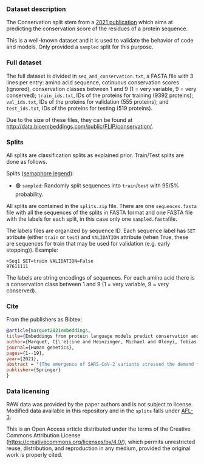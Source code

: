 ### Dataset description

The Conservation split stem from a [2021 publication](https://link.springer.com/article/10.1007/s00439-021-02411-y) which aims at predicting the conservation score of the residues of a protein sequence.

This is a well-known dataset and it is used to validate the behavior of code and models. Only provided a `sampled` split for this purpose.

### Full dataset

The full dataset is divided in `seq_and_conservation.txt`, a FASTA file with 3 lines per entry: amino acid sequence, cotinuous conservation scores (ignored), conservation classes between 1 and 9 (1 = very variable, 9 = very conserved); `train_ids.txt`, IDs of the proteins for training (9392 proteins); `val_ids.txt`, IDs of the proteins for validation (555 proteins); and `test_ids.txt`, IDs of the proteins for testing (519 proteins).

Due to the size of these files, they can be found at http://data.bioembeddings.com/public/FLIP/conservation/.

### Splits

All splits are classification splits as explained prior. Train/Test splits are done as follows.

Splits ([semaphore legend](../../README.md#split-semaphore)):
- 🟢 `sampled`: Randomly split sequences into `train`/`test` with 95/5% probability.

All splits are contained in the `splits.zip` file. There are one `sequences.fasta` file with all the sequences of the splits in FASTA format and one FASTA file with the labels for each split, in this case only one `sampled.fasta`file.

The labels files are organized by sequence ID. Each sequence label has `SET` atribute (either `train` or `test`) and `VALIDATION` attribute (when True, these are sequences for train that may be used for validation (e.g. early stopping)). Example:
```
>Seq1 SET=train VALIDATION=False
97611111
```

The labels are string encodings of sequences.  For each amino acid there is a conservation class between 1 and 9 (1 = very variable, 9 = very conserved).

### Cite
From the publishers as Bibtex:
```bibtex
@article{marquet2021embeddings,
title={Embeddings from protein language models predict conservation and variant effects},
author={Marquet, C{\'e}line and Heinzinger, Michael and Olenyi, Tobias and Dallago, Christian and Erckert, Kyra and Bernhofer, Michael and Nechaev, Dmitrii and Rost, Burkhard},
journal={Human genetics},
pages={1--19},
year={2021},
abstract = "{The emergence of SARS-CoV-2 variants stressed the demand for tools allowing to interpret the effect of single amino acid variants (SAVs) on protein function. While Deep Mutational Scanning (DMS) sets continue to expand our understanding of the mutational landscape of single proteins, the results continue to challenge analyses. Protein Language Models (pLMs) use the latest deep learning (DL) algorithms to leverage growing databases of protein sequences. These methods learn to predict missing or masked amino acids from the context of entire sequence regions. Here, we used pLM representations (embeddings) to predict sequence conservation and SAV effects without multiple sequence alignments (MSAs). Embeddings alone predicted residue conservation almost as accurately from single sequences as ConSeq using MSAs (two-state Matthews Correlation Coefficient—MCC—for ProtT5 embeddings of 0.596 ± 0.006 vs. 0.608 ± 0.006 for ConSeq). Inputting the conservation prediction along with BLOSUM62 substitution scores and pLM mask reconstruction probabilities into a simplistic logistic regression (LR) ensemble for Variant Effect Score Prediction without Alignments (VESPA) predicted SAV effect magnitude without any optimization on DMS data. Comparing predictions for a standard set of 39 DMS experiments to other methods (incl. ESM-1v, DeepSequence, and GEMME) revealed our approach as competitive with the state-of-the-art (SOTA) methods using MSA input. No method outperformed all others, neither consistently nor statistically significantly, independently of the performance measure applied (Spearman and Pearson correlation). Finally, we investigated binary effect predictions on DMS experiments for four human proteins. Overall, embedding-based methods have become competitive with methods relying on MSAs for SAV effect prediction at a fraction of the costs in computing/energy. Our method predicted SAV effects for the entire human proteome (~ 20 k proteins) within 40 min on one Nvidia Quadro RTX 8000. All methods and data sets are freely available for local and online execution through bioembeddings.com, https://github.com/Rostlab/VESPA, and PredictProtein.}"
publisher={Springer}
}
```

### Data licensing

RAW data was provided by the paper authors and is not subject to license.
Modified data available in this repository and in the `splits` falls under [AFL-3](https://opensource.org/licenses/AFL-3.0).

This is an Open Access article distributed under the terms of the Creative Commons Attribution License (https://creativecommons.org/licenses/by/4.0/), which permits unrestricted reuse, distribution, and reproduction in any medium, provided the original work is properly cited.